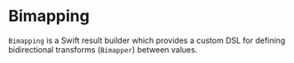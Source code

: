# Bimapping

`Bimapping` is a Swift result builder which provides a custom DSL for
defining bidirectional transforms (`Bimapper`) between values.
